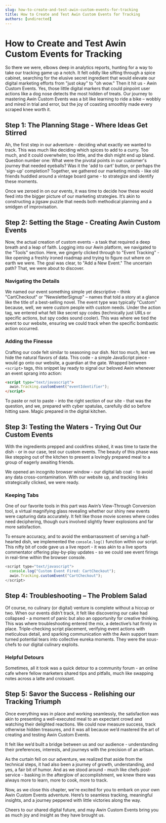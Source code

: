 ```yaml
---
slug: how-to-create-and-test-awin-custom-events-for-tracking
title: How to Create and Test Awin Custom Events for Tracking
authors: [undirected]
---
```



# How to Create and Test Awin Custom Events for Tracking

So there we were, elbows deep in analytics reports, hunting for a way to take our tracking game up a notch. It felt oddly like sifting through a spice cabinet, searching for the elusive secret ingredient that would elevate our digital marketing efforts from "just okay" to "oh wow." Then it hit us - Awin Custom Events. Yes, those little digital markers that could pinpoint user actions like a dog nose detects the most hidden of treats. Our journey to mastering Awin Custom Events was a bit like learning to ride a bike – wobbly and mired in trial and error, but the joy of coasting smoothly made every scraped knee worth it.

## Step 1: The Planning Stage - Where Ideas Get Stirred

Ah, the first step in our adventure - deciding what exactly we wanted to track. This was much like deciding which spices to add to a curry. Too much, and it could overwhelm; too little, and the dish might end up bland. Question number one: What were the pivotal points in our customer's journey that needed eyeballs? Was it the 'add to cart' button, or perhaps the 'sign-up' completion? Together, we gathered our marketing minds - like old friends huddled around a vintage board game - to strategize and identify these moments. 

Once we zeroed in on our events, it was time to decide how these would feed into the bigger picture of our marketing strategies. It’s akin to constructing a jigsaw puzzle that needs both methodical planning and a smidgen of improvisation.

## Step 2: Setting the Stage - Creating Awin Custom Events

Now, the actual creation of custom events - a task that required a deep breath and a leap of faith. Logging into our Awin platform, we navigated to the "Tools" section. Here, we gingerly clicked through to "Event Tracking" - like opening a freshly ironed roadmap and trying to figure out where on earth we were. The goal was clear, to "Add a New Event." The uncertain path? That, we were about to discover.

### Navigating the Details

We named our event something simple yet descriptive – think "CartCheckout" or "NewsletterSignup" – names that told a story at a glance like the title of a best-selling novel. The event type was typically "Custom" because, well, we were custom people with custom needs. Under the action tag, we entered what felt like secret spy codes (technically just URLs or specific actions, but spy codes sound cooler). This was where we tied the event to our website, ensuring we could track when the specific bombastic action occurred.

### Adding the Finesse

Crafting our code felt similar to seasoning our dish. Not too much, lest we hide the natural flavors of data. This code - a simple JavaScript piece - would go onto our website, a guardian at the gate. Wrapped between `<script>` tags, this snippet lay ready to signal our beloved Awin whenever an event sprang into action:

```html
<script type="text/javascript">
  awin.Tracking.customEvent("eventIdentifier");
</script>
```

To paste or not to paste - into the right section of our site - that was the question, and we, prepared with cyber spatulas, carefully did so before hitting save. Magic prepared in the digital kitchen.

## Step 3: Testing the Waters - Trying Out Our Custom Events

With the ingredients prepped and cookfires stoked, it was time to taste the dish - or in our case, test our custom events. The beauty of this phase was like stepping out of the kitchen to present a lovingly prepared meal to a group of eagerly awaiting friends.

We opened an incognito browser window - our digital lab coat - to avoid any data cross-contamination. With our website up, and tracking links strategically clicked, we were ready.

### Keeping Tabs

One of our favorite tools in this part was Awin’s View-Through Conversion tool, a virtual magnifying glass revealing whether our shiny new events were capturing data accurately. It felt like those movie scenes where codes need deciphering, though ours involved slightly fewer explosions and far more satisfaction.

To ensure accuracy, and to avoid the embarrassment of serving a half-hearted dish, we implemented the `console.log()` function within our script. This nifty bit of code gave us a live report - it was akin to a live sports commentator offering play-by-play updates - so we could see event firings in real-time within the browser console.

```javascript
<script type="text/javascript">
  console.log("Custom Event Fired: CartCheckout");
  awin.Tracking.customEvent("CartCheckout");
</script>
```

## Step 4: Troubleshooting – The Problem Salad

Of course, no culinary (or digital) venture is complete without a hiccup or two. When our events didn’t track, it felt like discovering our cake had collapsed - a moment of panic but also an opportunity for creative thinking. This was where troubleshooting entered the mix, a detective’s hat firmly in place. Triple-checking script placement, verifying event actions with meticulous detail, and sparking communication with the Awin support team turned potential tears into collective eureka moments. They were the sous-chefs to our digital culinary exploits.

### Helpful Detours

Sometimes, all it took was a quick detour to a community forum - an online cafe where fellow marketers shared tips and pitfalls, much like swapping notes across a latte and croissant.

## Step 5: Savor the Success - Relishing our Tracking Triumph

Once everything was in place and working seamlessly, the satisfaction was akin to presenting a well-executed meal to an expectant crowd and watching their delighted reactions. We could now measure success, track otherwise hidden treasures, and it was all because we’d mastered the art of creating and testing Awin Custom Events. 

It felt like we’d built a bridge between us and our audience - understanding their preferences, interests, and journeys with the precision of an artisan.

As the curtain fell on our adventure, we realized that aside from the technical steps, it had also been a journey of growth, understanding, and yes, a fair bit of humor. And as we stood around - much like chefs post-service - basking in the afterglow of accomplishment, we knew there was always more to learn, more to cook, more to track.

Now, as we close this chapter, we're excited for you to embark on your own Awin Custom Events adventure. Here’s to seamless tracking, meaningful insights, and a journey peppered with little victories along the way.

Cheers to our shared digital future, and may Awin Custom Events bring you as much joy and insight as they have brought us.